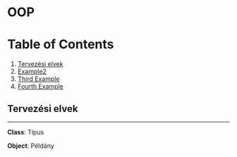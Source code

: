 # OOP

# Table of Contents
1. [Tervezési elvek](#Tervezési-elvek)
2. [Example2](#example2)
3. [Third Example](#third-example)
4. [Fourth Example](#fourth-examplehttpwwwfourthexamplecom)

## Tervezési elvek <a name="Tervezési-elvek" />

---
__Class__: Típus

__Object__: Példány